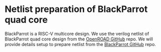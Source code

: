 # Netlist preparation of BlackParrot quad core
BlackParrot is a RISC-V multicore design. We use the verilog netlist of BlackParrot quad core design from the [OpenROAD GitHub](https://github.com/The-OpenROAD-Project/OpenROAD-flow-scripts/tree/master/flow/designs/src/black_parrot) repo. We will provide details setup to prepare netlist from the [BlackParrot GitHub](https://github.com/black-parrot/black-parrot) repo.